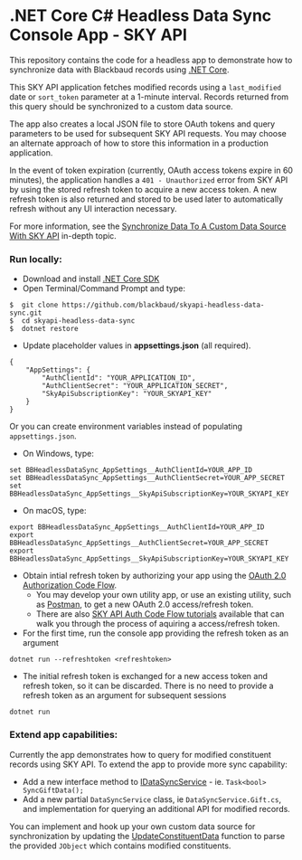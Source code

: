 # .NET Core C# Headless Data Sync Console App - SKY API

This repository contains the code for a headless app to demonstrate how to synchronize data with Blackbaud records using [.NET Core](https://www.microsoft.com/net/core/platform).

This SKY API application fetches modified records using a `last_modified` date or `sort_token` parameter at a 1-minute interval.  Records returned from this query should be synchronized to a custom data source.

The app also creates a local JSON file to store OAuth tokens and query parameters to be used for subsequent SKY API requests. You may choose an alternate approach of how to store this information in a production application.

In the event of token expiration (currently, OAuth access tokens expire in 60 minutes), the application handles a `401 - Unauthorized` error from SKY API by using the stored refresh token to acquire a new access token.  A new refresh token is also returned and stored to be used later to automatically refresh without any UI interaction necessary.

For more information, see the [Synchronize Data To A Custom Data Source With SKY API](https://developer.blackbaud.com/skyapi/docs/resources/in-depth-topics/synchronize-data) in-depth topic.

### Run locally:

- Download and install [.NET Core SDK](https://www.microsoft.com/net/core/)
- Open Terminal/Command Prompt and type:
```
$  git clone https://github.com/blackbaud/skyapi-headless-data-sync.git
$  cd skyapi-headless-data-sync
$  dotnet restore
```
- Update placeholder values in **appsettings.json** (all required).
```
{
    "AppSettings": {
        "AuthClientId": "YOUR_APPLICATION_ID",
        "AuthClientSecret": "YOUR_APPLICATION_SECRET",
        "SkyApiSubscriptionKey": "YOUR_SKYAPI_KEY"
    }
}
```
Or you can create environment variables instead of populating `appsettings.json`.
- On Windows, type:
```
set BBHeadlessDataSync_AppSettings__AuthClientId=YOUR_APP_ID
set BBHeadlessDataSync_AppSettings__AuthClientSecret=YOUR_APP_SECRET
set BBHeadlessDataSync_AppSettings__SkyApiSubscriptionKey=YOUR_SKYAPI_KEY
```
- On macOS, type:
```
export BBHeadlessDataSync_AppSettings__AuthClientId=YOUR_APP_ID
export BBHeadlessDataSync_AppSettings__AuthClientSecret=YOUR_APP_SECRET
export BBHeadlessDataSync_AppSettings__SkyApiSubscriptionKey=YOUR_SKYAPI_KEY
```
- Obtain intial refresh token by authorizing your app using the [OAuth 2.0 Authorization Code Flow](https://developer.blackbaud.com/skyapi/docs/authorization/auth-code-flow).
  - You may develop your own utility app, or use an existing utility, such as [Postman](https://www.postman.com), to get a new OAuth 2.0 access/refresh token.
  - There are also [SKY API Auth Code Flow tutorials](https://developer.blackbaud.com/skyapi/docs/authorization/auth-code-flow/code-samples) available that can walk you through the process of aquiring a access/refresh token.
- For the first time, run the console app providing the refresh token as an argument
```
dotnet run --refreshtoken <refreshtoken>
```
- The initial refresh token is exchanged for a new access token and refresh token, so it can be discarded. There is no need to provide a refresh token as an argument for subsequent sessions
```
dotnet run
```

### Extend app capabilities:
Currently the app demonstrates how to query for modified constituent records using SKY API.  To extend the app to provide more sync capability:
- Add a new interface method to [IDataSyncService](https://github.com/blackbaud/skyapi-headless-data-sync/blob/master/Services/DataSync/IDataSyncService.cs) - ie. `Task<bool> SyncGiftData();`
- Add a new partial `DataSyncService` class, ie `DataSyncService.Gift.cs`, and implementation for querying an additional API for modified records.

You can implement and hook up your own custom data source for synchronization by updating the [UpdateConstituentData](https://github.com/blackbaud/skyapi-headless-data-sync/blob/master/Services/DataSync/DataSyncService.Constituent.cs) function to parse the provided `JObject` which contains modified constituents.
